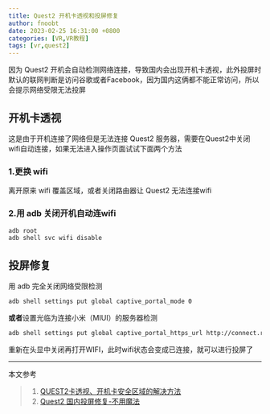 ```yaml
---
title: Quest2 开机卡透视和投屏修复
author: fnoobt
date: 2023-02-25 16:31:00 +0800
categories: [VR,VR教程]
tags: [vr,quest2]
---
```


因为 Quest2 开机会自动检测网络连接，导致国内会出现开机卡透视，此外投屏时默认的联网判断是访问谷歌或者Facebook，因为国内这俩都不能正常访问，所以会提示网络受限无法投屏

## 开机卡透视

这是由于开机连接了网络但是无法连接 Quest2 服务器，需要在Quest2中关闭wifi自动连接，如果无法进入操作页面试试下面两个方法

### 1.更换 wifi

离开原来 wifi 覆盖区域，或者关闭路由器让 Quest2 无法连接wifi

### 2.用 adb 关闭开机自动连wifi

```bash
adb root
adb shell svc wifi disable
```

## 投屏修复

用 adb 完全关闭网络受限检测
```bash
adb shell settings put global captive_portal_mode 0 
```

**或者**设置光临为连接小米（MIUI）的服务器检测
```bash
adb shell settings put global captive_portal_https_url http://connect.rom.miui.com/generate_204
```

重新在头显中关闭再打开WIFI，此时wifi状态会变成已连接，就可以进行投屏了

****

本文参考

> 1. [QUEST2卡透视、开机卡安全区域的解决方法](https://www.bilibili.com/read/cv16865650)
> 2. [Quest2 国内投屏修复-不用魔法](https://www.bilibili.com/read/cv18921201)